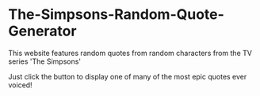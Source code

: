# The-Simpsons-Random-Quote-Generator

This website features random quotes from random characters from the TV series 'The Simpsons'

Just click the button to display one of many of the most epic quotes ever voiced!
